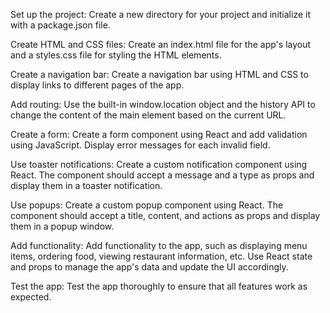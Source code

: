 Set up the project: Create a new directory for your project and initialize it with a package.json file.

Create HTML and CSS files: Create an index.html file for the app's layout and a styles.css file for styling the HTML elements.

Create a navigation bar: Create a navigation bar using HTML and CSS to display links to different pages of the app.

Add routing: Use the built-in window.location object and the history API to change the content of the main element based on the current URL.

Create a form: Create a form component using React and add validation using JavaScript. Display error messages for each invalid field.

Use toaster notifications: Create a custom notification component using React. The component should accept a message and a type as props and display them in a toaster notification.

Use popups: Create a custom popup component using React. The component should accept a title, content, and actions as props and display them in a popup window.

Add functionality: Add functionality to the app, such as displaying menu items, ordering food, viewing restaurant information, etc. Use React state and props to manage the app's data and update the UI accordingly.

Test the app: Test the app thoroughly to ensure that all features work as expected.
